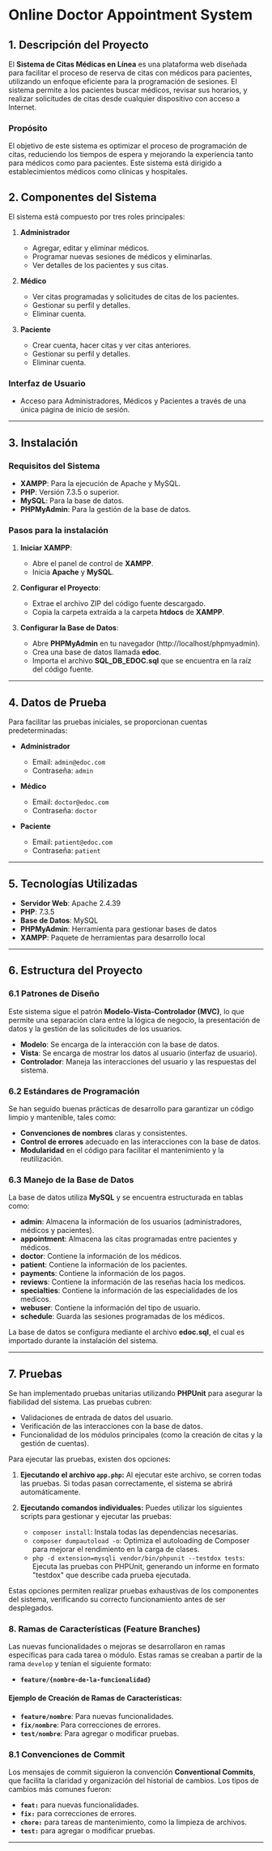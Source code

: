 # Online Doctor Appointment System

## 1. Descripción del Proyecto

El **Sistema de Citas Médicas en Línea** es una plataforma web diseñada para facilitar el proceso de reserva de citas con médicos para pacientes, utilizando un enfoque eficiente para la programación de sesiones. El sistema permite a los pacientes buscar médicos, revisar sus horarios, y realizar solicitudes de citas desde cualquier dispositivo con acceso a Internet.

### Propósito

El objetivo de este sistema es optimizar el proceso de programación de citas, reduciendo los tiempos de espera y mejorando la experiencia tanto para médicos como para pacientes. Este sistema está dirigido a establecimientos médicos como clínicas y hospitales.

## 2. Componentes del Sistema

El sistema está compuesto por tres roles principales:

1. **Administrador**
    - Agregar, editar y eliminar médicos.
    - Programar nuevas sesiones de médicos y eliminarlas.
    - Ver detalles de los pacientes y sus citas.
  
2. **Médico**
    - Ver citas programadas y solicitudes de citas de los pacientes.
    - Gestionar su perfil y detalles.
    - Eliminar cuenta.

3. **Paciente**
    - Crear cuenta, hacer citas y ver citas anteriores.
    - Gestionar su perfil y detalles.
    - Eliminar cuenta.

### Interfaz de Usuario
- Acceso para Administradores, Médicos y Pacientes a través de una única página de inicio de sesión.

---

## 3. Instalación

### Requisitos del Sistema

- **XAMPP**: Para la ejecución de Apache y MySQL.
- **PHP**: Versión 7.3.5 o superior.
- **MySQL**: Para la base de datos.
- **PHPMyAdmin**: Para la gestión de la base de datos.

### Pasos para la instalación

1. **Iniciar XAMPP**:
   - Abre el panel de control de **XAMPP**.
   - Inicia **Apache** y **MySQL**.
   
2. **Configurar el Proyecto**:
   - Extrae el archivo ZIP del código fuente descargado.
   - Copia la carpeta extraída a la carpeta **htdocs** de **XAMPP**.

3. **Configurar la Base de Datos**:
   - Abre **PHPMyAdmin** en tu navegador (http://localhost/phpmyadmin).
   - Crea una base de datos llamada **edoc**.
   - Importa el archivo **SQL_DB_EDOC.sql** que se encuentra en la raíz del código fuente.

---

## 4. Datos de Prueba

Para facilitar las pruebas iniciales, se proporcionan cuentas predeterminadas:

- **Administrador**
  - Email: `admin@edoc.com`
  - Contraseña: `admin`

- **Médico**
  - Email: `doctor@edoc.com`
  - Contraseña: `doctor`

- **Paciente**
  - Email: `patient@edoc.com`
  - Contraseña: `patient`

---

## 5. Tecnologías Utilizadas

- **Servidor Web**: Apache 2.4.39
- **PHP**: 7.3.5
- **Base de Datos**: MySQL
- **PHPMyAdmin**: Herramienta para gestionar bases de datos
- **XAMPP**: Paquete de herramientas para desarrollo local

---

## 6. Estructura del Proyecto

### 6.1 Patrones de Diseño

Este sistema sigue el patrón **Modelo-Vista-Controlador (MVC)**, lo que permite una separación clara entre la lógica de negocio, la presentación de datos y la gestión de las solicitudes de los usuarios.

- **Modelo**: Se encarga de la interacción con la base de datos.
- **Vista**: Se encarga de mostrar los datos al usuario (interfaz de usuario).
- **Controlador**: Maneja las interacciones del usuario y las respuestas del sistema.

### 6.2 Estándares de Programación

Se han seguido buenas prácticas de desarrollo para garantizar un código limpio y mantenible, tales como:

- **Convenciones de nombres** claras y consistentes.
- **Control de errores** adecuado en las interacciones con la base de datos.
- **Modularidad** en el código para facilitar el mantenimiento y la reutilización.

### 6.3 Manejo de la Base de Datos

La base de datos utiliza **MySQL** y se encuentra estructurada en tablas como:

- **admin**: Almacena la información de los usuarios (administradores, médicos y pacientes).
- **appointment**: Almacena las citas programadas entre pacientes y médicos.
- **doctor**: Contiene la información de los médicos.
- **patient**: Contiene la información de los pacientes.
- **payments**: Contiene la información de los pagos.
- **reviews**: Contiene la información de las reseñas hacia los medicos.
- **specialties**: Contiene la información de las especialidades de los medicos.
- **webuser**: Contiene la información del tipo de usuario. 
- **schedule**: Guarda las sesiones programadas de los médicos.

La base de datos se configura mediante el archivo **edoc.sql**, el cual es importado durante la instalación del sistema.

---

## 7. Pruebas

Se han implementado pruebas unitarias utilizando **PHPUnit** para asegurar la fiabilidad del sistema. Las pruebas cubren:

- Validaciones de entrada de datos del usuario.
- Verificación de las interacciones con la base de datos.
- Funcionalidad de los módulos principales (como la creación de citas y la gestión de cuentas).

Para ejecutar las pruebas, existen dos opciones:

1. **Ejecutando el archivo `app.php`:** Al ejecutar este archivo, se corren todas las pruebas. Si todas pasan correctamente, el sistema se abrirá automáticamente.

2. **Ejecutando comandos individuales:** Puedes utilizar los siguientes scripts para gestionar y ejecutar las pruebas:

   - `composer install`: Instala todas las dependencias necesarias.
   - `composer dumpautoload -o`: Optimiza el autoloading de Composer para mejorar el rendimiento en la carga de clases.
   - `php -d extension=mysqli vendor/bin/phpunit --testdox tests`: Ejecuta las pruebas con PHPUnit, generando un informe en formato "testdox" que describe cada prueba ejecutada.

Estas opciones permiten realizar pruebas exhaustivas de los componentes del sistema, verificando su correcto funcionamiento antes de ser desplegados.

### 8. Ramas de Características (Feature Branches)

Las nuevas funcionalidades o mejoras se desarrollaron en ramas específicas para cada tarea o módulo. Estas ramas se creaban a partir de la rama `develop` y tenían el siguiente formato:

- **`feature/{nombre-de-la-funcionalidad}`**

#### Ejemplo de Creación de Ramas de Características:
- **`feature/nombre`**: Para nuevas funcionalidades.
- **`fix/nombre`**: Para correcciones de errores.
- **`test/nombre`**: Para agregar o modificar pruebas.

### 8.1 Convenciones de Commit

Los mensajes de commit siguieron la convención **Conventional Commits**, que facilita la claridad y organización del historial de cambios. Los tipos de cambios más comunes fueron:

- **`feat:`** para nuevas funcionalidades.
- **`fix:`** para correcciones de errores.
- **`chore:`** para tareas de mantenimiento, como la limpieza de archivos.
- **`test:`** para agregar o modificar pruebas.

---
